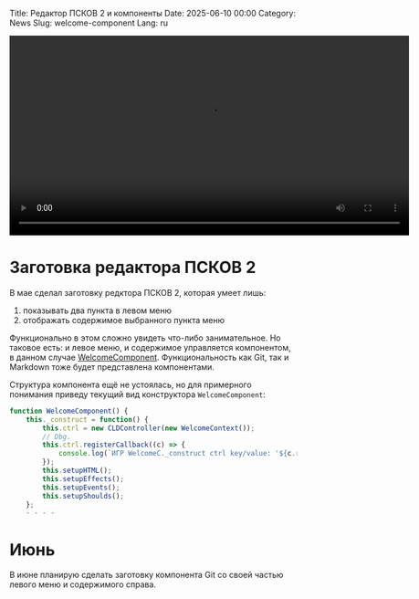 Title: Редактор ПСКОВ 2 и компоненты
Date: 2025-06-10 00:00
Category: News
Slug: welcome-component
Lang: ru

<video controls width="700">
    <source src="../../images/2025-06_welcome-component.mp4" type="video/mp4"/>
</video>

# Заготовка редактора ПСКОВ 2

В мае сделал заготовку редктора ПСКОВ 2, которая умеет лишь:

1. показывать два пункта в левом меню
2. отображать содержимое выбранного пункта меню

Функционально в этом сложно увидеть что-либо занимательное. Но
таковое есть: и левое меню, и содержимое управляется компонентом,
в данном случае [WelcomeComponent][wcmp]. Функциональность как Git,
так и Markdown тоже будет представлена компонентами.

Структура компонента ещё не устоялась, но для примерного понимания приведу
текущий вид конструктора `WelcomeComponent`:

```javascript
function WelcomeComponent() {
    this._construct = function() {
        this.ctrl = new CLDController(new WelcomeContext());
        // Dbg.
        this.ctrl.registerCallback((c) => {
            console.log(`ИГР WelcomeC._construct ctrl key/value: '${c.recentField}'/'${c.field(c.recentField)}'`);
        });
        this.setupHTML();
        this.setupEffects();
        this.setupEvents();
        this.setupShoulds();
    };
	- - - -
```

# Июнь

В июне планирую сделать заготовку компонента Git со своей частью
левого меню и содержимого справа.

[wcmp]: https://github.com/kornerr/pskov2/blob/main/welcome.js
